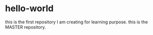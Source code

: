 # hello-world
this is the first repository I am creating for learning purpose.
this is the MASTER repository.
